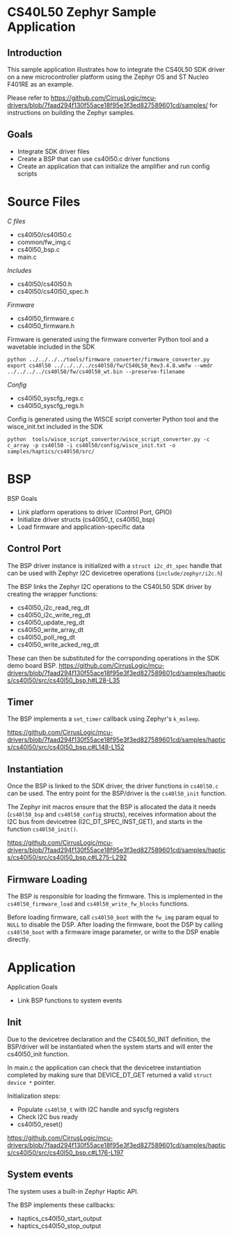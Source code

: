
# CS40L50 Zephyr Sample Application

## Introduction

This sample application illustrates how to integrate the CS40L50 SDK driver on a new microcontroller platform using the Zephyr OS and ST Nucleo F401RE as an example.

Please refer to https://github.com/CirrusLogic/mcu-drivers/blob/7faad294f130f55ace18f95e3f3ed827589601cd/samples/ for instructions on building the Zephyr samples.

## Goals

* Integrate SDK driver files
* Create a BSP that can use cs40l50.c driver functions
* Create an application that can initialize the amplifier and run config scripts

# Source Files

_C files_
* cs40l50/cs40l50.c
* common/fw_img.c
* cs40l50_bsp.c
* main.c


_Includes_
* cs40l50/cs40l50.h
* cs40l50/cs40l50_spec.h

_Firmware_
* cs40l50_firmware.c
* cs40l50_firmware.h

Firmware is generated using the firmware converter Python tool and a wavetable included in the SDK
```
python ../../../../tools/firmware_converter/firmware_converter.py export cs40l50 ../../../../cs40l50/fw/CS40L50_Rev3.4.8.wmfw --wmdr ../../../../cs40l50/fw/cs40l50_wt.bin --preserve-filename
```

_Config_
* cs40l50_syscfg_regs.c
* cs40l50_syscfg_regs.h

Config is generated using the WISCE script converter Python tool and the wisce_init.txt included in the SDK

```
python  tools/wisce_script_converter/wisce_script_converter.py -c c_array -p cs40l50 -i cs40l50/config/wisce_init.txt -o samples/haptics/cs40l50/src/
```

# BSP

BSP Goals
* Link platform operations to driver (Control Port, GPIO)
* Initialize driver structs (cs40l50_t, cs40l50_bsp)
* Load firmware and application-specific data

## Control Port

The BSP driver instance is initialized with a `struct i2c_dt_spec` handle that can be used with Zephyr I2C devicetree operations (`include/zephyr/i2c.h`)

The BSP links the Zephyr I2C operations to the CS40L50 SDK driver by creating the wrapper functions:
* cs40l50_i2c_read_reg_dt
* cs40l50_i2c_write_reg_dt
* cs40l50_update_reg_dt
* cs40l50_write_array_dt
* cs40l50_poll_reg_dt
* cs40l50_write_acked_reg_dt

These can then be substituted for the corrsponding operations in the SDK demo board BSP.
https://github.com/CirrusLogic/mcu-drivers/blob/7faad294f130f55ace18f95e3f3ed827589601cd/samples/haptics/cs40l50/src/cs40l50_bsp.h#L28-L35

## Timer

The BSP implements a `set_timer` callback using Zephyr's `k_msleep`.

https://github.com/CirrusLogic/mcu-drivers/blob/7faad294f130f55ace18f95e3f3ed827589601cd/samples/haptics/cs40l50/src/cs40l50_bsp.c#L148-L152

## Instantiation

Once the BSP is linked to the SDK driver, the driver functions in `cs40l50.c` can be used.
The entry point for the BSP/driver is the `cs40l50_init` function.

The Zephyr init macros ensure that the BSP is allocated the data it needs (`cs40l50_bsp` and `cs40l50_config` structs), receives information about the I2C bus from devicetree (I2C_DT_SPEC_INST_GET), and starts in the function `cs40l50_init()`.

https://github.com/CirrusLogic/mcu-drivers/blob/7faad294f130f55ace18f95e3f3ed827589601cd/samples/haptics/cs40l50/src/cs40l50_bsp.c#L275-L292

## Firmware Loading

The BSP is responsible for loading the firmware. This is implemented in the `cs40l50_firmware_load` and `cs40l50_write_fw_blocks` functions.

Before loading firmware, call `cs40l50_boot` with the `fw_img` param equal to `NULL` to disable the DSP.
After loading the firmware, boot the DSP by calling `cs40l50_boot` with a firmware image parameter, or write to the DSP enable directly.

# Application

Application Goals
* Link BSP functions to system events

## Init

Due to the devicetree declaration and the CS40L50_INIT definition, the BSP/driver will be instantiated when the system starts and will enter the cs40l50_init function.

In main.c the application can check that the devicetree instantiation completed by making sure that DEVICE_DT_GET returned a valid `struct device *` pointer.

Initialization steps:
* Populate `cs40l50_t` with I2C handle and syscfg registers
* Check I2C bus ready
* cs40l50_reset()

https://github.com/CirrusLogic/mcu-drivers/blob/7faad294f130f55ace18f95e3f3ed827589601cd/samples/haptics/cs40l50/src/cs40l50_bsp.c#L176-L197

## System events

The system uses a built-in Zephyr Haptic API.

The BSP implements these callbacks:
* haptics_cs40l50_start_output
* haptics_cs40l50_stop_output
